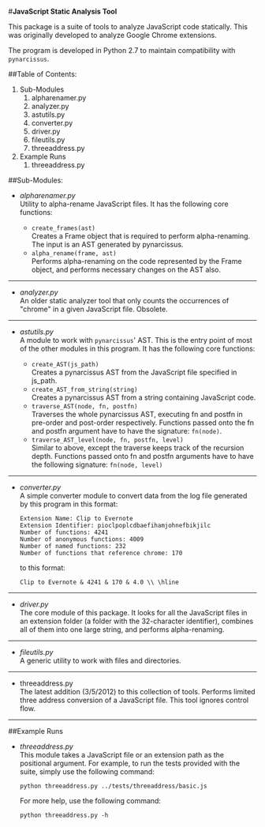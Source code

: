 #**JavaScript Static Analysis Tool**

This package is a suite of tools to analyze JavaScript code statically. This 
was originally developed to analyze Google Chrome extensions.

The program is developed in Python 2.7 to maintain compatibility with 
`pynarcissus`.

##Table of Contents:  
1.  Sub-Modules
	1.  alpharenamer.py
	2.  analyzer.py
	3.  astutils.py
	4.  converter.py
	5.  driver.py
	6.  fileutils.py
	7.  threeaddress.py
2.  Example Runs
	1.  threeaddress.py

##Sub-Modules:

- 	*alpharenamer.py*  
	Utility to alpha-rename JavaScript files. It has the following core 
	functions:
	
	+	`create_frames(ast)`  
		Creates a Frame object that is required to perform alpha-renaming. 
		The input is an AST generated by pynarcissus.
	+ 	`alpha_rename(frame, ast)`  
		Performs alpha-renaming on the code represented by the Frame object,
		and performs necessary changes on the AST also.

-------------------------------------------------------------------------------

-	*analyzer.py*  
	An older static analyzer tool that only counts the occurrences of "chrome"
	in a given JavaScript file. Obsolete.

-------------------------------------------------------------------------------

-	*astutils.py*  
	A module to work with `pynarcissus`' AST. This is the entry point of most of
	the other modules in this program. It has the following core functions:
	
	+ 	`create_AST(js_path)`  
		Creates a pynarcissus AST from the JavaScript file specified in 
		js_path.
	+	`create_AST_from_string(string)`  
		Creates a pynarcissus AST from a string containing JavaScript code.
	+ 	`traverse_AST(node, fn, postfn)`  
		Traverses the whole pynarcissus AST, executing fn and postfn in 
		pre-order and post-order respectively. Functions passed onto the fn 
		and postfn argument have to have the signature: `fn(node)`. 
	+ 	`traverse_AST_level(node, fn, postfn, level)`  
		Similar to above, except the traverse keeps track of the recursion 
		depth. Functions passed onto fn and postfn arguments have to have the 
		following signature: `fn(node, level)`

-------------------------------------------------------------------------------

-	*converter.py*  
	A simple converter module to convert data from the log file generated by 
	this program in this format:
	
	    Extension Name: Clip to Evernote
	    Extension Identifier: pioclpoplcdbaefihamjohnefbikjilc
		Number of functions: 4241
		Number of anonymous functions: 4009
		Number of named functions: 232
		Number of functions that reference chrome: 170
	
	to this format:
	
		Clip to Evernote & 4241 & 170 & 4.0 \\ \hline

-------------------------------------------------------------------------------

-	*driver.py*  
	The core module of this package. It looks for all the JavaScript files in 
	an extension folder (a folder with the 32-character identifier), combines 
	all of them into one large string, and performs alpha-renaming.
	
-------------------------------------------------------------------------------
	
-	*fileutils.py*  
	A generic utility to work with files and directories.
	
-------------------------------------------------------------------------------

-	threeaddress.py  
	The latest addition (3/5/2012) to this collection of tools. Performs limited
	three address conversion of a JavaScript file. This tool ignores control 
	flow.
	
-------------------------------------------------------------------------------

##Example Runs  

-   *threeaddress.py*  
	This module takes a JavaScript file or an extension path as the positional 
	argument. For example, to run the tests provided with the suite, simply 
	use the following command:
	
		python threeaddress.py ../tests/threeaddress/basic.js
	    
	For more help, use the following command:
	
		python threeaddress.py -h
